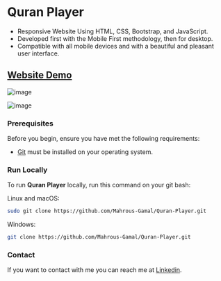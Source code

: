 # Quran Player
- Responsive Website Using HTML, CSS, Bootstrap, and JavaScript.
- Developed first with the Mobile First methodology, then for desktop.
- Compatible with all mobile devices and with a beautiful and pleasant user interface.

## [Website Demo](https://mahrous-gamal.github.io/Quran-Player/)

![image](https://github.com/Mahrous-Gamal/Quran-Player/assets/105131896/cac5132a-9f36-4c99-bb00-e768aaec22db)

![image](https://github.com/Mahrous-Gamal/Quran-Player/assets/105131896/89cd4414-0036-4b86-82d5-d29f1ca63003)

### Prerequisites

Before you begin, ensure you have met the following requirements:

* [Git](https://git-scm.com/downloads "Download Git") must be installed on your operating system.

### Run Locally

To run **Quran Player** locally, run this command on your git bash:

Linux and macOS:

```bash
sudo git clone https://github.com/Mahrous-Gamal/Quran-Player.git
```

Windows:

```bash
git clone https://github.com/Mahrous-Gamal/Quran-Player.git
```

### Contact

If you want to contact with me you can reach me at [Linkedin](https://www.linkedin.com/in/mahrous-gamal-044693218/).
